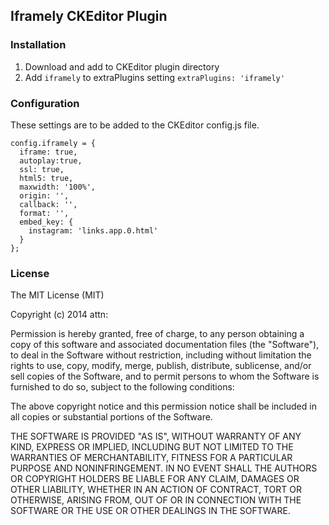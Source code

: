 ## Iframely CKEditor Plugin

### Installation

1.  Download and add to CKEditor plugin directory
2.  Add `iframely` to extraPlugins setting `extraPlugins: 'iframely'`

### Configuration

These settings are to be added to the CKEditor config.js file.

````
config.iframely = {
  iframe: true,
  autoplay:true,
  ssl: true,
  html5: true,
  maxwidth: '100%',
  origin: '',
  callback: '',
  format: '',
  embed_key: {
    instagram: 'links.app.0.html'
  }
};
````

### License

The MIT License (MIT)

Copyright (c) 2014 attn:

Permission is hereby granted, free of charge, to any person obtaining a copy
of this software and associated documentation files (the "Software"), to deal
in the Software without restriction, including without limitation the rights
to use, copy, modify, merge, publish, distribute, sublicense, and/or sell
copies of the Software, and to permit persons to whom the Software is
furnished to do so, subject to the following conditions:

The above copyright notice and this permission notice shall be included in
all copies or substantial portions of the Software.

THE SOFTWARE IS PROVIDED "AS IS", WITHOUT WARRANTY OF ANY KIND, EXPRESS OR
IMPLIED, INCLUDING BUT NOT LIMITED TO THE WARRANTIES OF MERCHANTABILITY,
FITNESS FOR A PARTICULAR PURPOSE AND NONINFRINGEMENT. IN NO EVENT SHALL THE
AUTHORS OR COPYRIGHT HOLDERS BE LIABLE FOR ANY CLAIM, DAMAGES OR OTHER
LIABILITY, WHETHER IN AN ACTION OF CONTRACT, TORT OR OTHERWISE, ARISING FROM,
OUT OF OR IN CONNECTION WITH THE SOFTWARE OR THE USE OR OTHER DEALINGS IN
THE SOFTWARE.
